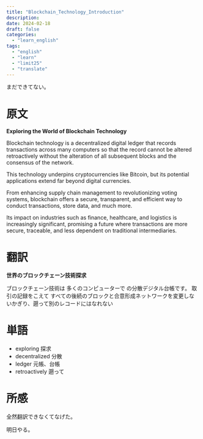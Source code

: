 ```yaml
---
title: "Blockchain_Technology_Introduction"
description:
date: 2024-02-18
draft: false
categories:
  - "learn_english"
tags:
  - "english"
  - "learn"
  - "limit25"
  - "translate"
---
```


まだできてない。

# 原文

**Exploring the World of Blockchain Technology**

Blockchain technology is a decentralized digital ledger that records transactions across
many computers so that the record cannot be altered retroactively without
the alteration of all subsequent blocks and the consensus of the network.

This technology underpins cryptocurrencies like Bitcoin,
but its potential applications extend far beyond digital currencies.

From enhancing supply chain management to revolutionizing voting systems,
blockchain offers a secure, transparent, and efficient way to conduct transactions, store data, and much more.

Its impact on industries such as finance, healthcare, and logistics is increasingly significant,
promising a future where transactions are more secure, traceable, and less dependent on traditional intermediaries.

# 翻訳

**世界のブロックチェーン技術探求**

ブロックチェーン技術は
多くのコンピューターで
の分散デジタル台帳です。
取引の記録をこえて
すべての後続のブロックと合意形成ネットワークを変更しないかぎり、遡って別のレコードにはなれない

# 単語

- exploring 探求
- decentralized 分散
- ledger 元帳、台帳
- retroactively 遡って

# 所感

全然翻訳できなくてなげた。

明日やる。
